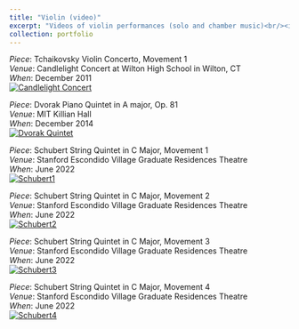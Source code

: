 ```yaml
---
title: "Violin (video)"
excerpt: "Videos of violin performances (solo and chamber music)<br/><img src='/images/candlelight1.jpg' width='346' height='521'>"
collection: portfolio
---
```


<i>Piece</i>: Tchaikovsky Violin Concerto, Movement 1 <br/>
<i>Venue</i>: Candlelight Concert at Wilton High School in Wilton, CT <br/>
<i>When</i>: December 2011 <br/>
[![Candlelight Concert](https://img.youtube.com/vi/H2rbhAlCRuU/0.jpg)](https://www.youtube.com/watch?v=H2rbhAlCRuU "Candlelight Concerto Tchaikovsky Violin Concerto")

<i>Piece</i>: Dvorak Piano Quintet in A major, Op. 81 <br/>
<i>Venue</i>: MIT Killian Hall <br/>
<i>When</i>: December 2014 <br/>
[![Dvorak Quintet](https://img.youtube.com/vi/HvmcgoW0Aag/0.jpg)](https://www.youtube.com/watch?v=HvmcgoW0Aag "Dvorak Quintet")

<i>Piece</i>: Schubert String Quintet in C Major, Movement 1 <br/>
<i>Venue</i>: Stanford Escondido Village Graduate Residences Theatre <br/>
<i>When</i>: June 2022 <br/>
[![Schubert1](https://img.youtube.com/vi/gxQfZCbG358/0.jpg)](https://www.youtube.com/watch?v=gxQfZCbG358 "Franz Schubert String Quintet in C Major, D. 956 - I")

<i>Piece</i>: Schubert String Quintet in C Major, Movement 2 <br/>
<i>Venue</i>: Stanford Escondido Village Graduate Residences Theatre <br/>
<i>When</i>: June 2022 <br/>
[![Schubert2](https://img.youtube.com/vi/FQQZRdDfxiU/0.jpg)](https://www.youtube.com/watch?v=FQQZRdDfxiU "Franz Schubert String Quintet in C major, D. 956 - II")

<i>Piece</i>: Schubert String Quintet in C Major, Movement 3 <br/>
<i>Venue</i>: Stanford Escondido Village Graduate Residences Theatre <br/>
<i>When</i>: June 2022 <br/>
[![Schubert3](https://img.youtube.com/vi/xDZ2Y2plSBo/0.jpg)](https://www.youtube.com/watch?v=xDZ2Y2plSBo "Franz Schubert String Quintet in C major, D. 956 - III")

<i>Piece</i>: Schubert String Quintet in C Major, Movement 4 <br/>
<i>Venue</i>: Stanford Escondido Village Graduate Residences Theatre <br/>
<i>When</i>: June 2022 <br/>
[![Schubert4](https://img.youtube.com/vi/Bxvla9LvyYE/0.jpg)](https://www.youtube.com/watch?v=Bxvla9LvyYE "Franz Schubert String Quintet in C Major, D. 956 - IV")